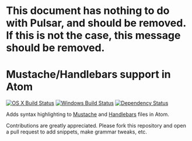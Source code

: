 # This document has nothing to do with Pulsar, and should be removed. If this is not the case, this message should be removed.

# Mustache/Handlebars support in Atom
[![OS X Build Status](https://travis-ci.org/atom/language-mustache.svg?branch=master)](https://travis-ci.org/atom/language-mustache)
[![Windows Build Status](https://ci.appveyor.com/api/projects/status/mbxnxaojqp0g7ldv/branch/master?svg=true)](https://ci.appveyor.com/project/Atom/language-mustache/branch/master)
[![Dependency Status](https://david-dm.org/atom/language-mustache.svg)](https://david-dm.org/atom/language-mustache)

Adds syntax highlighting to [Mustache](http://mustache.github.io) and [Handlebars](http://handlebarsjs.com) files in Atom.

Contributions are greatly appreciated. Please fork this repository and open a pull request to add snippets, make grammar tweaks, etc.
